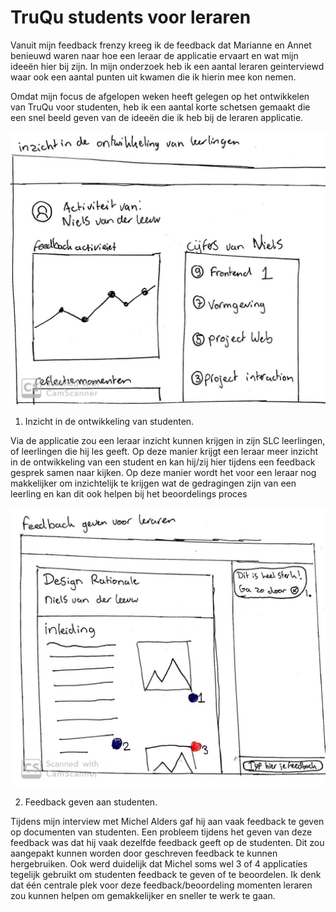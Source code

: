 # TruQu students voor leraren

Vanuit mijn feedback frenzy kreeg ik de feedback dat Marianne en Annet benieuwd waren naar hoe een leraar de applicatie ervaart en wat mijn ideeën hier bij zijn. In mijn onderzoek heb ik een aantal leraren geinterviewd waar ook een aantal punten uit kwamen die ik hierin mee kon nemen.

Omdat mijn focus de afgelopen weken heeft gelegen op het ontwikkelen van TruQu voor studenten, heb ik een aantal korte schetsen gemaakt die een snel beeld geven van de ideeën die ik heb bij de leraren applicatie.

![](../.gitbook/assets/whatsapp-image-2019-06-03-at-12.26.57.jpeg)

1. Inzicht in de ontwikkeling van studenten.

Via de applicatie zou een leraar inzicht kunnen krijgen in zijn SLC leerlingen, of leerlingen die hij les geeft. Op deze manier krijgt een leraar meer inzicht in de ontwikkeling van een student en kan hij/zij hier tijdens een feedback gesprek samen naar kijken. Op deze manier wordt het voor een leraar nog makkelijker om inzichtelijk te krijgen wat de gedragingen zijn van een leerling en kan dit ook helpen bij het beoordelings proces

![](../.gitbook/assets/whatsapp-image-2019-06-03-at-12.27.08.jpeg)

2. Feedback geven aan studenten.

Tijdens mijn interview met Michel Alders gaf hij aan vaak feedback te geven op documenten van studenten. Een probleem tijdens het geven van deze feedback was dat hij vaak dezelfde feedback geeft op de studenten. Dit zou aangepakt kunnen worden door geschreven feedback te kunnen hergebruiken. Ook werd duidelijk dat Michel soms wel 3 of 4 applicaties tegelijk gebruikt om studenten feedback te geven of te beoordelen. Ik denk dat één centrale plek voor deze feedback/beoordeling momenten leraren zou kunnen helpen om gemakkelijker en sneller te werk te gaan.



